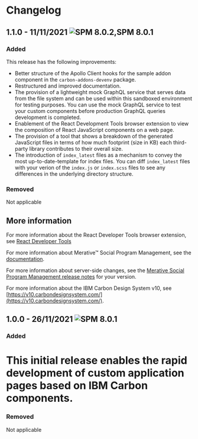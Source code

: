 # Changelog
## 1.1.0 - 11/11/2021 ![SPM 8.0.2,SPM 8.0.1](https://img.shields.io/badge/-SPM_8.0.2-green)
### Added

This release has the following improvements: 
 - Better structure of the Apollo Client hooks for the sample addon component in the `carbon-addons-devenv` package.
 - Restructured and improved documentation.
 - The provision of a lightweight mock GraphQL service that serves data from the file system and can be used within this sandboxed environment for testing purposes. You can use the mock GraphQL service to test your custom components before production GraphQL queries development is completed.
 - Enablement of the React Development Tools browser extension to view the composition of React JavaScript components on a web page.
 - The provision of a tool that shows a breakdown of the generated JavaScript files in terms
of how much footprint (size in KB) each third-party library contributes to their overall size.
- The introduction of `index_latest` files as a mechanism to convey the most up-to-date-template for index files. You can diff `index_latest` files with your verion of the `index.js` or `index.scss` files to see any differences in the underlying directory structure.


### Removed 
Not applicable

## More information
For more information about the React Developer Tools browser extension, see [React Developer Tools](https://chrome.google.com/webstore/detail/react-developer-tools/fmkadmapgofadopljbjfkapdkoienihi?hl=en)

For more information about Merative™ Social Program Management, see the [documentation](https://curam-spm-devops.github.io/wh-support-docs/spm/pdf-documentation).

For more information about server-side changes, see the [Merative Social Program Management release notes](https://www-01.ibm.com/support/docview.wss?uid=swg27037963) for your version.

For more information about the IBM Carbon Design System v10, see [https://v10.carbondesignsystem.com/](https://v10.carbondesignsystem.com/).

## 1.0.0 - 26/11/2021 ![SPM 8.0.1](https://img.shields.io/badge/-SPM_8.0.1-green)
### Added

This initial release enables the rapid development of custom application pages based on IBM Carbon components.
=======

### Removed 
Not applicable


